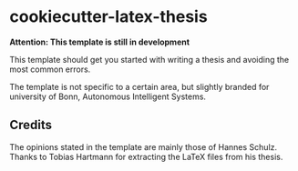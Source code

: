 cookiecutter-latex-thesis
=====================

**Attention: This template is still in development**

This template should get you started with writing a thesis and avoiding the
most common errors.

The template  is not specific to  a certain area, but  slightly branded for
university of Bonn, Autonomous Intelligent Systems.



Credits
-------
The opinions stated in the template are mainly those of Hannes Schulz.
Thanks to Tobias Hartmann for extracting the LaTeX files from his thesis.
